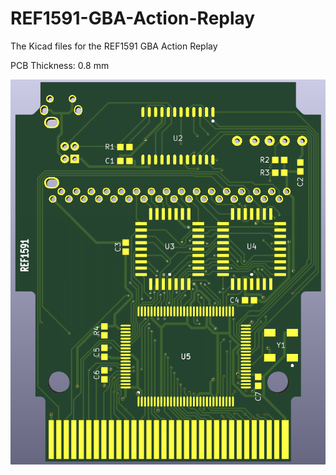 # REF1591-GBA-Action-Replay
The Kicad files for the REF1591 GBA Action Replay

PCB Thickness: 0.8 mm

![image](https://github.com/RWeick/REF1591-GBA-Action-Replay/blob/main/REF1591.png)

